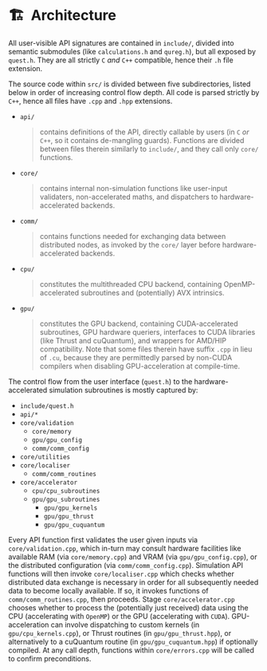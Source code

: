 <!--
  Explanation of QuEST's software architecture
  
  @author Tyson Jones
-->

# 🏗️  Architecture

All user-visible API signatures are contained in `include/`, divided into semantic submodules (like `calculations.h` and `qureg.h`), but all exposed by `quest.h`. They are all strictly `C` _and_ `C++` compatible, hence their `.h` file extension.

The source code within `src/` is divided between five subdirectories, listed below in order of increasing control flow depth. All code is parsed strictly by `C++`, hence all files have `.cpp` and `.hpp` extensions.
- `api/` 
  > contains definitions of the API, directly callable by users (in `C` _or_ `C++`, so it contains de-mangling guards). Functions are divided between files therein similarly to `include/`, and they call only `core/` functions.
- `core/`
  > contains internal non-simulation functions like user-input validaters, non-accelerated maths, and dispatchers to hardware-accelerated backends.
- `comm/` 
  > contains functions needed for exchanging data between distributed nodes, as invoked by the `core/` layer before hardware-accelerated backends.
- `cpu/` 
  > constitutes the multithreaded CPU backend, containing OpenMP-accelerated subroutines and (potentially) AVX intrinsics.
- `gpu/` 
  > constitutes the GPU backend, containing CUDA-accelerated subroutines, GPU hardware queriers, interfaces to CUDA libraries (like Thrust and cuQuantum), and wrappers for AMD/HIP compatibility. Note that some files therein have suffix `.cpp` in lieu of `.cu`, because they are permittedly parsed by non-CUDA compilers when disabling GPU-acceleration at compile-time.

The control flow from the user interface (`quest.h`) to the hardware-accelerated simulation subroutines is mostly captured by:

- `include/quest.h`
- `api/*`
- `core/validation`
  - `core/memory`
  - `gpu/gpu_config`
  - `comm/comm_config`
- `core/utilities`
- `core/localiser`
  - `comm/comm_routines`
- `core/accelerator`
  - `cpu/cpu_subroutines`
  - `gpu/gpu_subroutines`
    - `gpu/gpu_kernels`
    - `gpu/gpu_thrust`
    - `gpu/gpu_cuquantum`


Every API function first validates the user given inputs via `core/validation.cpp`, which in-turn may consult hardware facilities like available RAM (via `core/memory.cpp`) and VRAM (via `gpu/gpu_config.cpp`), or the distributed configuration (via `comm/comm_config.cpp`). Simulation API functions will then invoke `core/localiser.cpp` which checks whether distributed data exchange is necessary in order for all subsequently needed data to become locally available. If so, it invokes functions of `comm/comm_routines.cpp`, then proceeds. Stage `core/accelerator.cpp` chooses whether to process the (potentially just received) data using the CPU (accelerating with `OpenMP`) or the GPU (accelerating with `CUDA`). GPU-acceleration can involve dispatching to custom kernels (in `gpu/cpu_kernels.cpp`), or Thrust routines (in `gpu/gpu_thrust.hpp`), or alternatively to a cuQuantum routine (in `gpu/gpu_cuquantum.hpp`) if optionally compiled. At any call depth, functions within `core/errors.cpp` will be called to confirm preconditions.